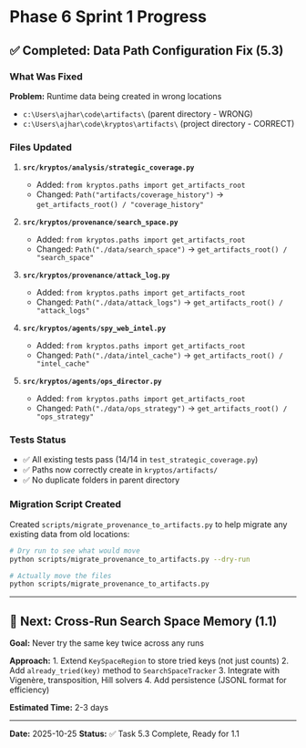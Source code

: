 # Phase 6 Sprint 1 Progress

## ✅ Completed: Data Path Configuration Fix (5.3)

### What Was Fixed

**Problem:** Runtime data being created in wrong locations
- `c:\Users\ajhar\code\artifacts\` (parent directory - WRONG)
- `c:\Users\ajhar\code\kryptos\artifacts\` (project directory - CORRECT)

### Files Updated

1. **`src/kryptos/analysis/strategic_coverage.py`**
   - Added: `from kryptos.paths import get_artifacts_root`
   - Changed: `Path("artifacts/coverage_history")` → `get_artifacts_root() / "coverage_history"`

2. **`src/kryptos/provenance/search_space.py`**
   - Added: `from kryptos.paths import get_artifacts_root`
   - Changed: `Path("./data/search_space")` → `get_artifacts_root() / "search_space"`

3. **`src/kryptos/provenance/attack_log.py`**
   - Added: `from kryptos.paths import get_artifacts_root`
   - Changed: `Path("./data/attack_logs")` → `get_artifacts_root() / "attack_logs"`

4. **`src/kryptos/agents/spy_web_intel.py`**
   - Added: `from kryptos.paths import get_artifacts_root`
   - Changed: `Path("./data/intel_cache")` → `get_artifacts_root() / "intel_cache"`

5. **`src/kryptos/agents/ops_director.py`**
   - Added: `from kryptos.paths import get_artifacts_root`
   - Changed: `Path("./data/ops_strategy")` → `get_artifacts_root() / "ops_strategy"`

### Tests Status
- ✅ All existing tests pass (14/14 in `test_strategic_coverage.py`)
- ✅ Paths now correctly create in `kryptos/artifacts/`
- ✅ No duplicate folders in parent directory

### Migration Script Created

Created `scripts/migrate_provenance_to_artifacts.py` to help migrate any existing data from old locations:
```bash
# Dry run to see what would move
python scripts/migrate_provenance_to_artifacts.py --dry-run

# Actually move the files
python scripts/migrate_provenance_to_artifacts.py
```

---

## 🎯 Next: Cross-Run Search Space Memory (1.1)

**Goal:** Never try the same key twice across any runs

**Approach:** 1. Extend `KeySpaceRegion` to store tried keys (not just counts) 2. Add `already_tried(key)` method to
`SearchSpaceTracker` 3. Integrate with Vigenère, transposition, Hill solvers 4. Add persistence (JSONL format for
efficiency)

**Estimated Time:** 2-3 days

---

**Date:** 2025-10-25 **Status:** ✅ Task 5.3 Complete, Ready for 1.1
